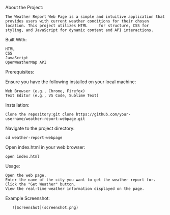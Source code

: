 

About the Project:

    The Weather Report Web Page is a simple and intuitive application that provides users with current weather conditions for their chosen location. This project utilizes HTML     for structure, CSS for styling, and JavaScript for dynamic content and API interactions.

Built With:

    HTML
    CSS
    JavaScript
    OpenWeatherMap API 

Prerequisites:

Ensure you have the following installed on your local machine:

    Web Browser (e.g., Chrome, Firefox)
    Text Editor (e.g., VS Code, Sublime Text)

Installation:

    Clone the repository:git clone https://github.com/your-username/weather-report-webpage.git

Navigate to the project directory: 
    
    cd weather-report-webpage

Open index.html in your web browser:

    open index.html
Usage:

    Open the web page.
    Enter the name of the city you want to get the weather report for.
    Click the "Get Weather" button.
    View the real-time weather information displayed on the page.
Example Screenshot:

       ![Screenshot](screenshot.png)




